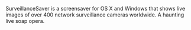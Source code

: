 SurveillanceSaver is a screensaver for OS X and Windows that shows live images of over 400 network surveillance cameras worldwide. A haunting live soap opera.